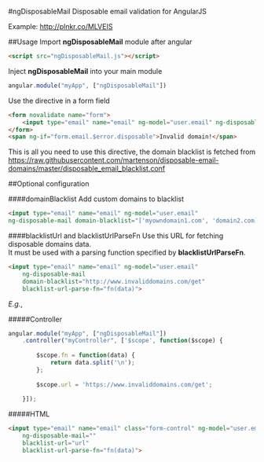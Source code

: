 #ngDisposableMail
Disposable email validation for AngularJS

Example: <http://plnkr.co/MLVEIS>

##Usage
Import **ngDisposableMail** module after angular

~~~html
<script src="ngDisposableMail.js"></script>
~~~
	
Inject **ngDisposableMail** into your main module

~~~javascript
angular.module("myApp", ["ngDisposableMail"])
~~~
Use the directive in a form field

~~~html
<form novalidate name="form">
	<input type="email" name="email" ng-model="user.email" ng-disposable-mail/>
</form>
<span ng-if="form.email.$error.disposable">Invalid domain!</span>
~~~

This is all you need to use this directive, the domain blacklist is fetched 
from <https://raw.githubusercontent.com/martenson/disposable-email-domains/master/disposable_email_blacklist.conf>
	
##Optional configuration

####domainBlacklist
Add custom domains to blacklist

~~~html
<input type="email" name="email" ng-model="user.email" 
ng-disposable-mail domain-blacklist="['myowndomain1.com', 'domain2.com]">
~~~

####blacklistUrl and blacklistUrlParseFn
Use this URL for fetching disposable domains data.  
It must be used with a parsing function specified by **blacklistUrlParseFn**.

~~~html
<input type="email" name="email" ng-model="user.email" 
	ng-disposable-mail 
	domain-blacklist="http://www.invaliddomains.com/get"
	blacklist-url-parse-fn="fn(data)">
~~~

*E.g.*,

#####Controller

~~~javascript
angular.module("myApp", ["ngDisposableMail"])
    .controller("myController", ['$scope', function($scope) {
        
        $scope.fn = function(data) {
            return data.split('\n');
        };
        
        $scope.url = 'https://www.invaliddomains.com/get';
        
    }]);
~~~

#####HTML
~~~html
<input type="email" name="email" class="form-control" ng-model="user.email"
	ng-disposable-mail="" 
	blacklist-url="url" 
	blacklist-url-parse-fn="fn(data)">
~~~